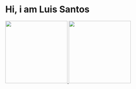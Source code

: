 # Hi, i am Luis Santos

<div>
  <a href="https://github.com/luissantosjs">
  <img height="195em" src="https://github-readme-stats.vercel.app/api?username=luissantosjs&show_icons=true&theme=default&include_all_commits=true&count_private=true"/>
  <img height="195em" src="https://github-readme-stats.vercel.app/api/top-langs/?username=luissantosjs&hide=css,html, scss,starlark&layout=compact&langs_count=10&theme=default"/>
</div>
</div>
